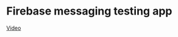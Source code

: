 # Firebase messaging testing app

[Video](https://raw.githubusercontent.com/antonkonyshev/firebase-messaging/refs/heads/master/media/firebase_testing_message.mp4)
